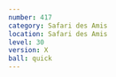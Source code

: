 ```yaml
---
number: 417
category: Safari des Amis
location: Safari des Amis
level: 30
version: X
ball: quick
---
```

